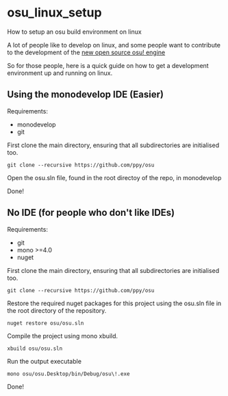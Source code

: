 # osu_linux_setup
How to setup an osu build environment on linux

A lot of people like to develop on linux, and some people want to contribute to the development of the [new open source osu! engine](http://github.com/ppy/osu)

So for those people, here is a quick guide on how to get a development environment up and running on linux.

## Using the monodevelop IDE (Easier)

Requirements:
* monodevelop
* git

First clone the main directory, ensuring that all subdirectories are initialised too.
```
git clone --recursive https://github.com/ppy/osu
```

Open the osu.sln file, found in the root directoy of the repo, in monodevelop

Done!

## No IDE (for people who don't like IDEs)

Requirements:
* git
* mono >=4.0
* nuget

First clone the main directory, ensuring that all subdirectories are initialised too.
```
git clone --recursive https://github.com/ppy/osu
```

Restore the required nuget packages for this project using the osu.sln file in the root directory of the repository.
```
nuget restore osu/osu.sln
```

Compile the project using mono xbuild.
```
xbuild osu/osu.sln
```

Run the output executable
```
mono osu/osu.Desktop/bin/Debug/osu\!.exe
```

Done!

